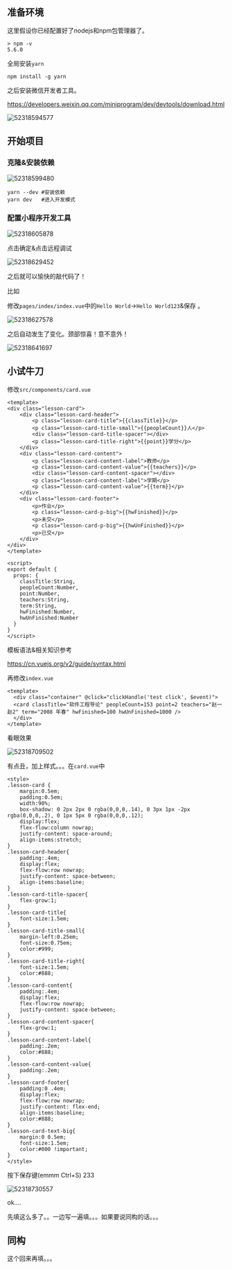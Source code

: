 ## 准备环境

这里假设你已经配置好了nodejs和npm包管理器了。

```
> npm -v
5.6.0
```

全局安装`yarn`

```
npm install -g yarn
```

之后安装微信开发者工具。

https://developers.weixin.qq.com/miniprogram/dev/devtools/download.html

![52318594577](assets/1523185945779.png)

## 开始项目

### 克隆&安装依赖

![52318599480](assets/1523185994807.png)

```
yarn --dev #安装依赖
yarn dev   #进入开发模式
```

### 配置小程序开发工具

![52318605878](assets/1523186058784.png)

点击确定&点击远程调试

![52318629452](assets/1523186294526.png)

之后就可以愉快的敲代码了！

比如

修改`pages/index/index.vue`中的`Hello World`->`Hello World123`&保存 。

![52318627578](assets/1523186275789.png)

 之后自动发生了变化。颈部惊喜！意不意外！

![52318641697](assets/1523186416970.png)

## 小试牛刀

修改`src/components/card.vue`

```vue
<template>
<div class="lesson-card">
    <div class="lesson-card-header">
        <p class="lesson-card-title">{{classTitle}}</p>
        <p class="lesson-card-title-small">{{peopleCount}}人</p>
        <div class="lesson-card-title-spacer"></div>
        <p class="lesson-card-title-right">{{point}}学分</p>
    </div>
    <div class="lesson-card-content">
        <p class="lesson-card-content-label">教师</p>
        <p class="lesson-card-content-value">{{teachers}}</p>
        <div class="lesson-card-content-spacer"></div>
        <p class="lesson-card-content-label">学期</p>
        <p class="lesson-card-content-value">{{term}}</p>
    </div>
    <div class="lesson-card-footer">
        <p>作业</p>
        <p class="lesson-card-p-big">{{hwFinished}}</p>
        <p>未交</p>
        <p class="lesson-card-p-big">{{hwUnFinished}}</p>
        <p>已交</p>
    </div>
</div>
</template>

<script>
export default {
  props: {
    classTitle:String,
    peopleCount:Number,
    point:Number,
    teachers:String,
    term:String,
    hwFinished:Number,
    hwUnFinished:Number
  }
}
</script>
```

模板语法&相关知识参考

https://cn.vuejs.org/v2/guide/syntax.html

再修改`index.vue`

```vue
<template>
  <div class="container" @click="clickHandle('test click', $event)">
  <card classTitle="软件工程导论" peopleCount=153 point=2 teachers="赵一 赵2" term="2008 年春" hwFinished=100 hwUnFinished=1000 />
  </div>
</template>

```

看眼效果

![52318709502](assets/1523187095026.png)

有点丑，加上样式。。。在`card.vue`中

```vue
<style>
.lesson-card {
    margin:0.5em;
    padding:0.5em;
    width:90%;
    box-shadow: 0 2px 2px 0 rgba(0,0,0,.14), 0 3px 1px -2px rgba(0,0,0,.2), 0 1px 5px 0 rgba(0,0,0,.12);
    display:flex;
    flex-flow:column nowrap;
    justify-content: space-around;
    align-items:stretch;
}
.lesson-card-header{
    padding:.4em;
    display:flex;
    flex-flow:row nowrap;
    justify-content: space-between;
    align-items:baseline;
}
.lesson-card-title-spacer{
    flex-grow:1;
}
.lesson-card-title{
    font-size:1.5em;
}
.lesson-card-title-small{
    margin-left:0.25em;
    font-size:0.75em;
    color:#999;
}
.lesson-card-title-right{
    font-size:1.5em;
    color:#888;
}
.lesson-card-content{
    padding:.4em;
    display:flex;
    flex-flow:row nowrap;
    justify-content: space-between;
}
.lesson-card-content-spacer{
    flex-grow:1;
}
.lesson-card-content-label{
    padding:.2em;
    color:#888;
}
.lesson-card-content-value{
    padding:.2em;
}
.lesson-card-footer{
    padding:0 .4em;
    display:flex;
    flex-flow:row nowrap;
    justify-content: flex-end;
    align-items:baseline;
    color:#888;
}
.lesson-card-text-big{
    margin:0 0.5em;
    font-size:1.5em;
    color:#000 !important;
}
</style>
```

按下保存键(emmm Ctrl+S) 233

![52318730557](assets/1523187305574.png)

ok....



先填这么多了。。一边写一遍填。。。如果要说同构的话。。。

## 同构

这个回来再填。。。
